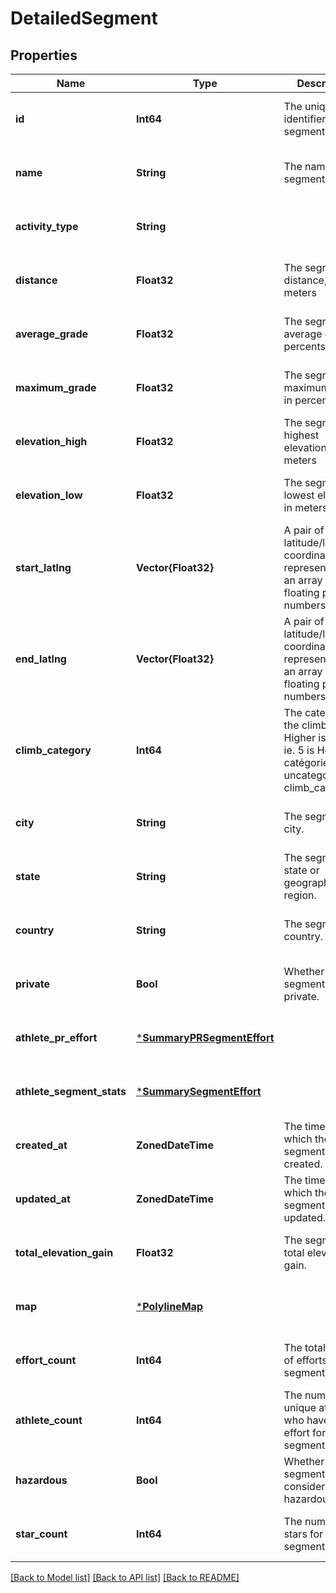 # DetailedSegment


## Properties
Name | Type | Description | Notes
------------ | ------------- | ------------- | -------------
**id** | **Int64** | The unique identifier of this segment | [optional] [default to nothing]
**name** | **String** | The name of this segment | [optional] [default to nothing]
**activity_type** | **String** |  | [optional] [default to nothing]
**distance** | **Float32** | The segment&#39;s distance, in meters | [optional] [default to nothing]
**average_grade** | **Float32** | The segment&#39;s average grade, in percents | [optional] [default to nothing]
**maximum_grade** | **Float32** | The segments&#39;s maximum grade, in percents | [optional] [default to nothing]
**elevation_high** | **Float32** | The segments&#39;s highest elevation, in meters | [optional] [default to nothing]
**elevation_low** | **Float32** | The segments&#39;s lowest elevation, in meters | [optional] [default to nothing]
**start_latlng** | **Vector{Float32}** | A pair of latitude/longitude coordinates, represented as an array of 2 floating point numbers. | [optional] [default to nothing]
**end_latlng** | **Vector{Float32}** | A pair of latitude/longitude coordinates, represented as an array of 2 floating point numbers. | [optional] [default to nothing]
**climb_category** | **Int64** | The category of the climb [0, 5]. Higher is harder ie. 5 is Hors catégorie, 0 is uncategorized in climb_category. | [optional] [default to nothing]
**city** | **String** | The segments&#39;s city. | [optional] [default to nothing]
**state** | **String** | The segments&#39;s state or geographical region. | [optional] [default to nothing]
**country** | **String** | The segment&#39;s country. | [optional] [default to nothing]
**private** | **Bool** | Whether this segment is private. | [optional] [default to nothing]
**athlete_pr_effort** | [***SummaryPRSegmentEffort**](SummaryPRSegmentEffort.md) |  | [optional] [default to nothing]
**athlete_segment_stats** | [***SummarySegmentEffort**](SummarySegmentEffort.md) |  | [optional] [default to nothing]
**created_at** | **ZonedDateTime** | The time at which the segment was created. | [optional] [default to nothing]
**updated_at** | **ZonedDateTime** | The time at which the segment was last updated. | [optional] [default to nothing]
**total_elevation_gain** | **Float32** | The segment&#39;s total elevation gain. | [optional] [default to nothing]
**map** | [***PolylineMap**](PolylineMap.md) |  | [optional] [default to nothing]
**effort_count** | **Int64** | The total number of efforts for this segment | [optional] [default to nothing]
**athlete_count** | **Int64** | The number of unique athletes who have an effort for this segment | [optional] [default to nothing]
**hazardous** | **Bool** | Whether this segment is considered hazardous | [optional] [default to nothing]
**star_count** | **Int64** | The number of stars for this segment | [optional] [default to nothing]


[[Back to Model list]](../README.md#models) [[Back to API list]](../README.md#api-endpoints) [[Back to README]](../README.md)


